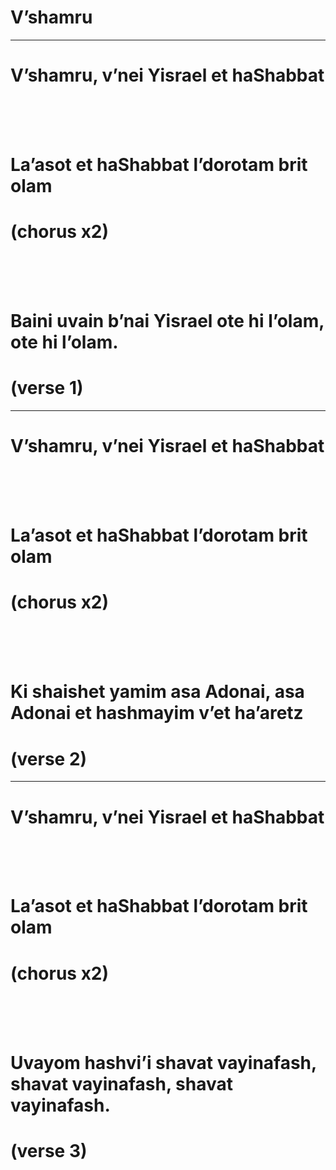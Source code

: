 # **V’shamru**

---

# **V’shamru, v’nei Yisrael et haShabbat**

<br>
<br>
<br>

# **La’asot et haShabbat l’dorotam brit olam**

# (chorus x2)

<br>
<br>
<br>

# **Baini uvain b’nai Yisrael ote hi l’olam, ote hi l’olam.**

# (verse 1)

---

# **V’shamru, v’nei Yisrael et haShabbat**

<br>
<br>
<br>

# **La’asot et haShabbat l’dorotam brit olam**

# (chorus x2)

<br>
<br>
<br>

# **Ki shaishet yamim asa Adonai, asa Adonai et hashmayim v’et ha’aretz**

# (verse 2)

---

# **V’shamru, v’nei Yisrael et haShabbat**

<br>
<br>
<br>

# **La’asot et haShabbat l’dorotam brit olam**

# (chorus x2)

<br>
<br>
<br>

# **Uvayom hashvi’i shavat vayinafash, shavat vayinafash, shavat vayinafash.**

# (verse 3)
